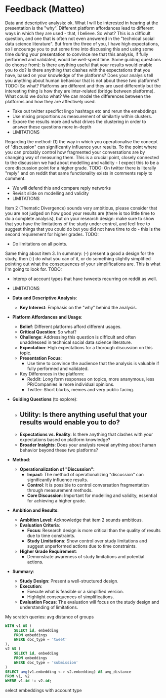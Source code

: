 # Feedback (Matteo)

Data and descriptive analysis: ok. What I will be interested in hearing at the presentation is the "why". Different platform affordances lead to different ways in which they are used - that, I believe. So what? This is a difficult question, and one that is often not even answered in the "technical social data science literature". But from the three of you, I have high expectations, so I encourage you to put some time into discussing this and using some time during your presentation to convince me that this analysis, if fully performed and validated, would be well-spent time. Some guiding questions (to choose from): Is there anything useful that your results would enable you to do? Is there anything that clashes with the expectations that you have, based on your knowledge of the platforms? Does your analysis tell you anything about human behaviour that is not about these two platforms?
TODO:
So what? Platforms are different and they are used differently but the interesting thing is how they are inter-related (bridge between platforms). 
What could we do/so what? We can model the differences between the platforms and how they are affectively used.
- Take out twitter specifict lingo hashtags etc and rerun the emebddings
- Use mixing proportions as measurement of similartiy within clusters.
- Expore the results more and what drives the clustering in order to answer these questions more in-depth
- LIMITATIONS


Regarding the method: (1) the way in which you operationalise the concept of "discussion" can significantly influence your results. To the point where you can probably control how fragmented your conversations are by changing way of measuring them. This is a crucial point, closely connected to the discussion we had about modelling and validity - I expect this to be a core discussion point for a higher grade.
TODO:
On twitter there is literally "reply" and on reddit that same functionality exists in comments reply to comment.
- We will defend this and compare reply networks
- Revisit slide on modelling and validity
- LIMITATIONS

Item 2 (Thematic Divergence) sounds very ambitious, please consider that you are not judged on how good your results are (there is too little time to do a complete analysis), but on your research design: make sure to show that you have the limitations of the study under control, and feel free to suggest things that you could do but you did not have time to do - this is the second requirement for higher grades.
TODO:
- Do limitations on all points.

Same thing about item 3. In summary: (-) present a good a design for the study, then (-) do what you can of it, or do something slightly simplified pointing out what the consequences of your simplifications are. This is what I'm going to look for.
TODO:
- Interop of account types that have twweets recurring on reddit as well.
- LIMITATIONS

- **Data and Descriptive Analysis**: 
  - **Key Interest**: Emphasis on the "why" behind the analysis.
  
- **Platform Affordances and Usage**:
  - **Belief**: Different platforms afford different usages.
  - **Critical Question**: So what? 
  - **Challenge**: Addressing this question is difficult and often unaddressed in technical social data science literature.
  - **Expectation**: High expectations for a thorough discussion on this topic.
  - **Presentation Focus**: 
    - Use time to convince the audience that the analysis is valuable if fully performed and validated.
  - Key Differences in the platform:
    - Reddit: Long form responses on topics, more ananymous, less PR/Companies ie more individual opinions.
    - Twitter: Short blurbs, memes and very public facing.
  
- **Guiding Questions** (to explore):
  - **Utility**: Is there anything useful that your results would enable you to do?
    - 
  - **Expectations vs. Reality**: Is there anything that clashes with your expectations based on platform knowledge?
  - **Broader Insights**: Does your analysis reveal anything about human behavior beyond these two platforms?
  
- **Method**:
  - **Operationalization of "Discussion"**:
    - **Impact**: The method of operationalizing "discussion" can significantly influence results.
    - **Control**: It is possible to control conversation fragmentation through measurement methods.
    - **Core Discussion**: Important for modelling and validity, essential for achieving a higher grade.
  
- **Ambition and Results**:
  - **Ambition Level**: Acknowledge that item 2 sounds ambitious.
  - **Evaluation Criteria**: 
    - **Focus**: Research design is more critical than the quality of results due to time constraints.
    - **Study Limitations**: Show control over study limitations and suggest unperformed actions due to time constraints.
  - **Higher Grade Requirement**: 
    - Demonstrate awareness of study limitations and potential actions.
  
- **Summary**:
  - **Study Design**: Present a well-structured design.
  - **Execution**: 
    - Execute what is feasible or a simplified version.
    - Highlight consequences of simplifications.
  - **Evaluation Focus**: The evaluation will focus on the study design and understanding of limitations.


My scratch queries:
avg distance of groups
```sql
WITH v1 AS (
    SELECT id, embedding
    FROM embeddings
    WHERE doc_type = 'tweet'
),
v2 AS (
    SELECT id, embedding
    FROM embeddings
    WHERE doc_type = 'submission'
)
SELECT avg(v1.embedding <-> v2.embedding) AS avg_distance
FROM v1, v2
WHERE v1.id != v2.id;
```
select embeddings with account type

